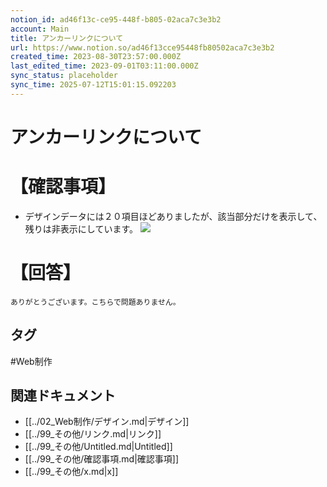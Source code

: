 ```yaml
---
notion_id: ad46f13c-ce95-448f-b805-02aca7c3e3b2
account: Main
title: アンカーリンクについて
url: https://www.notion.so/ad46f13cce95448fb80502aca7c3e3b2
created_time: 2023-08-30T23:57:00.000Z
last_edited_time: 2023-09-01T03:11:00.000Z
sync_status: placeholder
sync_time: 2025-07-12T15:01:15.092203
---
```

# アンカーリンクについて

# 【確認事項】
- デザインデータには２０項目ほどありましたが、該当部分だけを表示して、
残りは非表示にしています。
![](https://prod-files-secure.s3.us-west-2.amazonaws.com/736adce6-a3a4-4a64-9f74-d9aa055c96d2/9de2d925-0bbe-41b8-9899-08051ef562f0/Untitled.png?X-Amz-Algorithm=AWS4-HMAC-SHA256&X-Amz-Content-Sha256=UNSIGNED-PAYLOAD&X-Amz-Credential=ASIAZI2LB466QA3W7KE2%2F20250719%2Fus-west-2%2Fs3%2Faws4_request&X-Amz-Date=20250719T050249Z&X-Amz-Expires=3600&X-Amz-Security-Token=IQoJb3JpZ2luX2VjEIT%2F%2F%2F%2F%2F%2F%2F%2F%2F%2FwEaCXVzLXdlc3QtMiJGMEQCIGJrF7Obkc70bsf%2FCWwX4mXe5Wd4yO%2FGNtt5M0tfQ5ZfAiAZVYUqU8uMvunab0Y7o%2BOOzI1%2B9i0fxhQJUQ1n6Ux7RSqIBAid%2F%2F%2F%2F%2F%2F%2F%2F%2F%2F8BEAAaDDYzNzQyMzE4MzgwNSIMfCjBXosF9EqCTkB7KtwDfA73g5XcBzyDkhskmUCOCkaYJCfs9ZVNSc8Y7zQGvKwQIzwI7lekxwlUSOCKb8254m3EUl4OjMn0CpqEjGcIx9uvtMXriBU%2FrZ951c2tFnBXXe6tiwRaHlMKRnDmjaNT4o3kJpDfa4jr5KyBa9VYsNpE9kEKSWC4pBQoU8dv1jPtRRA5XRrRbi8iELfRVoSDXaVv9EMqoPV%2BnAufZw6lNxwgpMKCpYMm3PP7HLUFOEAk7SJghyI3rtQ2Awi7gND7hvaZJQSv8T55YKhf%2FpeFUrF%2BvaqOk6KoK5M0TSqYQqZTIFWzCec9q4Y74wH3w1J%2BXQ0FJDA6EiBuh2DqcGc0%2F7ZDq0PV0hkM88kLmZ1SoETtv7q5r1%2BPR%2FwBVKxEt1EzrXFkdPDVdqrSTZv0JQ%2Fyo4nhLWfarEFhsHdSzQj6YUiKyUVPtzNsDjwzOg4B0%2F%2BdGeHaE2%2B%2FmqENr7gDlNEPyHZnceG%2Fyaamoo9AoMG7VyFL3Lc5TSccL9VTP9gA5a46RKP8BdkqjjjpQqZqRpPF0G10f1Tx1AVPlrXr14PBkHr0ANtSQYSJ8EaQUZz%2Fzc0jQjh8WHhlqzCxJ2SRiHzEFie1a%2FAdQp81n%2F6SheC8jt53FideDzrWmCW4RRMwrKvswwY6pgFSbajE%2BCwftU8g%2Bn5V%2FPMMpeMLBQbEvatk5i%2FS8KkYTrJTv1vCWlwY1b7QA3h42We3rMi6FcuvXDwseXwZJzoVaUUnsjj2Rtmw1f6Wu6SxTIB6NqiUyWlMul3qbwaoGqSfo9wUglcEotlfzfIxJlgIwEUHT3Cdww5bNqbxLpr2ZdKVf%2FguFvl3Lna0OQ2LRZ09bplbjlO3xgKHC30RZaDyYlG5bIBT&X-Amz-Signature=c0cf0d3c8fd9e0d106b1c3a81493f32cf97a598b6e272c663cd482ff05981246&X-Amz-SignedHeaders=host&x-amz-checksum-mode=ENABLED&x-id=GetObject)
# 【回答】
```plain text
ありがとうございます。こちらで問題ありません。
```

## タグ

#Web制作 

## 関連ドキュメント

- [[../02_Web制作/デザイン.md|デザイン]]
- [[../99_その他/リンク.md|リンク]]
- [[../99_その他/Untitled.md|Untitled]]
- [[../99_その他/確認事項.md|確認事項]]
- [[../99_その他/x.md|x]]
